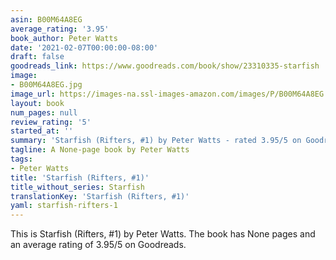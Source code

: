 ```yaml
---
asin: B00M64A8EG
average_rating: '3.95'
book_author: Peter Watts
date: '2021-02-07T00:00:00-08:00'
draft: false
goodreads_link: https://www.goodreads.com/book/show/23310335-starfish
image:
- B00M64A8EG.jpg
image_url: https://images-na.ssl-images-amazon.com/images/P/B00M64A8EG.01._SCLZZZZZZZ.jpg
layout: book
num_pages: null
review_rating: '5'
started_at: ''
summary: 'Starfish (Rifters, #1) by Peter Watts - rated 3.95/5 on Goodreads'
tagline: A None-page book by Peter Watts
tags:
- Peter Watts
title: 'Starfish (Rifters, #1)'
title_without_series: Starfish
translationKey: 'Starfish (Rifters, #1)'
yaml: starfish-rifters-1
---
```


This is Starfish (Rifters, #1) by Peter Watts. The book has None pages and an average rating of 3.95/5 on Goodreads.